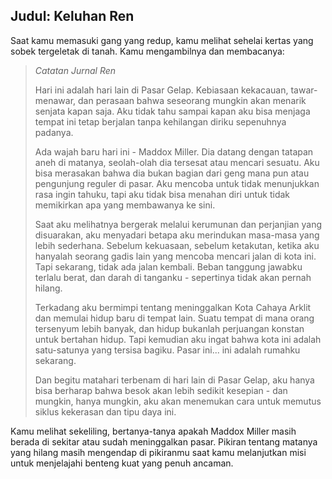 ## Judul: Keluhan Ren

Saat kamu memasuki gang yang redup, kamu melihat sehelai kertas yang sobek tergeletak di tanah. Kamu mengambilnya dan membacanya:

> _Catatan Jurnal Ren_
>
> Hari ini adalah hari lain di Pasar Gelap. Kebiasaan kekacauan, tawar-menawar, dan perasaan bahwa seseorang mungkin akan menarik senjata kapan saja. Aku tidak tahu sampai kapan aku bisa menjaga tempat ini tetap berjalan tanpa kehilangan diriku sepenuhnya padanya.
>
> Ada wajah baru hari ini - Maddox Miller. Dia datang dengan tatapan aneh di matanya, seolah-olah dia tersesat atau mencari sesuatu. Aku bisa merasakan bahwa dia bukan bagian dari geng mana pun atau pengunjung reguler di pasar. Aku mencoba untuk tidak menunjukkan rasa ingin tahuku, tapi aku tidak bisa menahan diri untuk tidak memikirkan apa yang membawanya ke sini.
>
> Saat aku melihatnya bergerak melalui kerumunan dan perjanjian yang disuarakan, aku menyadari betapa aku merindukan masa-masa yang lebih sederhana. Sebelum kekuasaan, sebelum ketakutan, ketika aku hanyalah seorang gadis lain yang mencoba mencari jalan di kota ini. Tapi sekarang, tidak ada jalan kembali. Beban tanggung jawabku terlalu berat, dan darah di tanganku - sepertinya tidak akan pernah hilang.
>
> Terkadang aku bermimpi tentang meninggalkan Kota Cahaya Arklit dan memulai hidup baru di tempat lain. Suatu tempat di mana orang tersenyum lebih banyak, dan hidup bukanlah perjuangan konstan untuk bertahan hidup. Tapi kemudian aku ingat bahwa kota ini adalah satu-satunya yang tersisa bagiku. Pasar ini... ini adalah rumahku sekarang.
>
> Dan begitu matahari terbenam di hari lain di Pasar Gelap, aku hanya bisa berharap bahwa besok akan lebih sedikit kesepian - dan mungkin, hanya mungkin, aku akan menemukan cara untuk memutus siklus kekerasan dan tipu daya ini.

Kamu melihat sekeliling, bertanya-tanya apakah Maddox Miller masih berada di sekitar atau sudah meninggalkan pasar. Pikiran tentang matanya yang hilang masih mengendap di pikiranmu saat kamu melanjutkan misi untuk menjelajahi benteng kuat yang penuh ancaman.
